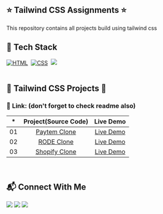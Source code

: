 ## ⭐ Tailwind CSS Assignments ⭐


This repository contains all projects build using tailwind css

## 📌 Tech Stack

[![HTML](https://img.shields.io/badge/html5%20-%23E34F26.svg?&style=for-the-badge&logo=html5&logoColor=white)](https://github.com/prajwalzingare)&nbsp;
[![CSS](https://img.shields.io/badge/css3%20-%231572B6.svg?&style=for-the-badge&logo=css3&logoColor=white)](https://github.com/prajwalzingare)&nbsp;
[ <img src= "https://img.shields.io/badge/Tailwind_CSS-38B2AC?style=for-the-badge&logo=tailwind-css&logoColor=white" />]() 
<br>
<br>


## 🛑  Tailwind CSS  Projects 🛑

### 📌 **Link: (don't forget to check readme also)**


| \*  |      **Project(Source Code)**       |   Live Demo   |
| :-: | :-----------------------------: | :-----------: |
| 01  |         [Paytem Clone](https://github.com/prajwalzingare/tailwindcss-pay)         | [Live Demo](https://p-clone-tailwindcss-prajwal.netlify.app/) |
| 02  |      [RODE Clone](https://github.com/prajwalzingare/Rode-Tailwindcss-ineuron-hc)       | [Live Demo](https://road-mic-clone-tailwindcss-prajwal.netlify.app/) |
| 03  | [Shopify Clone](https://github.com/prajwalzingare/shopify-tailwindcss-ineuron) | [Live Demo](https://shopifyclone-tailwindcss-prajwal.netlify.app/) |


<br>

## 📬 Connect With Me

[ <img src= "https://img.shields.io/badge/Twitter-1DA1F2?style=for-the-badge&logo=twitter&logoColor=white" />](https://twitter.com/zingareprajwal) 
[ <img src= "https://img.shields.io/badge/LinkedIn-0077B5?style=for-the-badge&logo=linkedin&logoColor=white" />](https://www.linkedin.com/in/prajwal-zingare-a022a8169/) 
[ <img src= "https://img.shields.io/badge/Hashnode-2962FF?style=for-the-badge&logo=hashnode&logoColor=white" />](https://prajwalzingare.hashnode.dev/) 